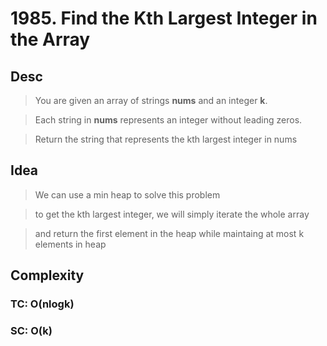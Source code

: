 # 1985. Find the Kth Largest Integer in the Array

## Desc

> You are given an array of strings **nums** and an integer **k**.

> Each string in **nums** represents an integer without leading zeros.

> Return the string that represents the kth largest integer in nums

## Idea

> We can use a min heap to solve this problem

> to get the kth largest integer, we will simply iterate the whole array

> and return the first element in the heap while maintaing at most k elements in heap

## Complexity

### TC: O(nlogk)

### SC: O(k)
